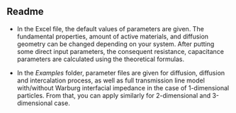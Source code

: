 ## Readme 

- In the Excel file, the default values of parameters are given. The fundamental properties, amount of active materials, and diffusion geometry can be changed depending on your system. After putting some direct input parameters, the consequent resistance, capacitance parameters are calculated using the theoretical formulas.

- In the *Examples* folder, parameter files are given for diffusion, diffusion and intercalation process, as well as full transmission line model with/without Warburg interfacial impedance in the case of 1-dimensional particles. From that, you can apply similarly for 2-dimensional and 3-dimensional case.
